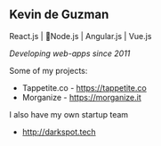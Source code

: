 ## Kevin de Guzman

React.js | Node.js | Angular.js | Vue.js

*Developing web-apps since 2011*

Some of my projects:

- Tappetite.co - https://tappetite.co
- Morganize - https://morganize.it

I also have my own startup team

- http://darkspot.tech